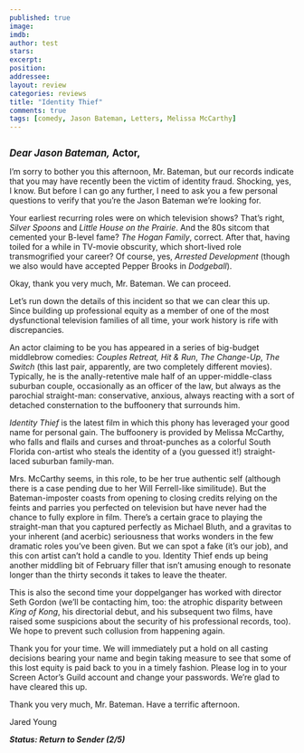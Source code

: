 ```yaml
---
published: true
image: 
imdb: 
author: test 
stars: 
excerpt: 
position: 
addressee: 
layout: review
categories: reviews
title: "Identity Thief"
comments: true
tags: [comedy, Jason Bateman, Letters, Melissa McCarthy]
---
```

<div><p><span class="full-image-block ssNonEditable"><span><a href="/letters/2013/2/11/identity-thief.html"><img src="http://static.squarespace.com/static/5005f6bcc4aa41161b33e89e/5329cf1fe4b07c068ebf74de/5329cf1fe4b07c068ebf77b4/1360617771587/identity-thief.jpg" alt="" /></a></span></span></p>
<p><span style="font-size:120%;"><strong><em>Dear Jason Bateman,</em> Actor,</strong></span></p>
<p>I&rsquo;m sorry to bother you this afternoon, Mr. Bateman, but our records indicate that you may have recently been the victim of identity fraud. Shocking, yes, I know. But before I can go any further, I need to ask you a few personal questions to verify that you&rsquo;re the Jason Bateman we&rsquo;re looking for.&nbsp;</p>
<p>Your earliest recurring roles were on which television shows? That&rsquo;s right, <em>Silver Spoons</em> and <em>Little House on the Prairie</em>. And the 80s sitcom that cemented your B-level fame? <em>The Hogan Family</em>, correct. After that, having toiled for a while in TV-movie obscurity, which short-lived role transmogrified your career? Of course, yes, <em>Arrested Development </em>(though we also would have accepted Pepper Brooks in <em>Dodgeball</em>).</p>
<p>Okay, thank you very much, Mr. Bateman. We can proceed.&nbsp;</p>
<p>Let&rsquo;s run down the details of this incident so that we can clear this up.&nbsp; Since building up professional equity as a member of one of the most dysfunctional television families of all time, your work history is rife with discrepancies.&nbsp;</p>
<p>An actor claiming to be you has appeared in a series of big-budget middlebrow comedies: <em>Couples Retreat, Hit &amp; Run</em>, <em>The Change-Up</em>, <em>The Switch</em> (this last pair, apparently, are two completely different movies). Typically, he is the anally-retentive male half of an upper-middle-class suburban couple, occasionally as an officer of the law, but always as the parochial straight-man: conservative, anxious, always reacting with a sort of detached consternation to the buffoonery that surrounds him.&nbsp;</p>
<p><em>Identity Thief</em> is the latest film in which this phony has leveraged your good name for personal gain. The buffoonery is provided by Melissa McCarthy, who falls and flails and curses and throat-punches as a colorful South Florida con-artist who steals the identity of a (you guessed it!) straight-laced suburban family-man.</p>
<p>Mrs. McCarthy seems, in this role, to be her true authentic self (although there is a case pending due to her Will Ferrell-like similitude). But the Bateman-imposter coasts from opening to closing credits relying on the feints and parries you perfected on television but have never had the chance to fully explore in film. There&rsquo;s a certain grace to playing the straight-man that you captured perfectly as Michael Bluth, and a gravitas to your inherent (and acerbic) seriousness that works wonders in the few dramatic roles you&rsquo;ve been given. But we can spot a fake (it&rsquo;s our job), and this con artist can&rsquo;t hold a candle to you. Identity Thief ends up being another middling bit of February filler that isn&rsquo;t amusing enough to resonate longer than the thirty seconds it takes to leave the theater.&nbsp; &nbsp;</p>
<p>This is also the second time your doppelganger has worked with director Seth Gordon (we&rsquo;ll be contacting him, too: the atrophic disparity between <em>King of Kong</em>, his directorial debut, and his subsequent two films, have raised some suspicions about the security of his professional records, too). We hope to prevent such collusion from happening again.&nbsp;</p>
<p>Thank you for your time. We will immediately put a hold on all casting decisions bearing your name and begin taking measure to see that some of this lost equity is paid back to you in a timely fashion. Please log in to your Screen Actor&rsquo;s Guild account and change your passwords. We&rsquo;re glad to have cleared this up.</p>
<p>Thank you very much, Mr. Bateman. Have a terrific afternoon.</p>
<p>Jared Young</p>
<p><strong><em>Status: Return to Sender (2/5)</em></strong></p></div>
